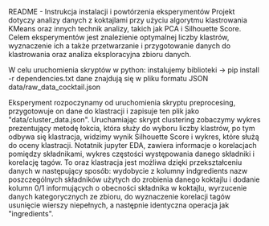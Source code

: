 README - Instrukcja instalacji i powtórzenia eksperymentów
Projekt dotyczy analizy danych z koktajlami przy użyciu algorytmu klastrowania KMeans oraz innych technik analizy, takich jak PCA i Silhouette Score. Celem eksperymentów jest znalezienie optymalnej liczby klastrów, wyznaczenie ich a także przetwarzanie i przygotowanie danych do klastrowania oraz analiza eksploracyjna zbioru danych.

W celu uruchomienia skryptów w python: 
instalujemy biblioteki -> pip install -r dependencies.txt
dane znajdują się w pliku formatu JSON data/raw_data_cocktail.json

Eksperyment rozpoczynamy od uruchomienia skryptu preprocesing, przygotowuje on dane do klastracji i zapisuje ten plik jako "data/cluster_data.json".
Uruchamiając skrypt clustering zobaczymy wykres prezentujący metodę łokcia, która służy do wyboru liczby klastrów, po tym odbywa się klastracja,
widzimy wynik Silhouette Score i wykres, które służą do oceny klastracji.
Notatnik jupyter EDA, zawiera informacje o korelacjach pomiędzy składnikami, wykres częstości występowania danego składniki i korelację tagów.
To oraz klastracja jest możliwa dzięki przekształceniu danych w następujący sposób: 
wydobycie z kolumny indgredients nazw poszczególnych składników użytych do zrobienia danego koktajlu i dodanie kolumn 0/1 informujących o obecności składnika w koktajlu, 
wyrzucenie danych kategorycznych ze zbioru,
do wyznaczenie korelacji tagów usunięcie wierszy niepełnych, a następnie identyczna operacja jak "ingredients".
